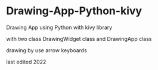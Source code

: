 # Drawing-App-Python-kivy

Drawing App using Python with kivy library

with two class
DrawingWidget class 
and
DrawingApp class

drawing by use arrow keyboards 

last edited 2022
